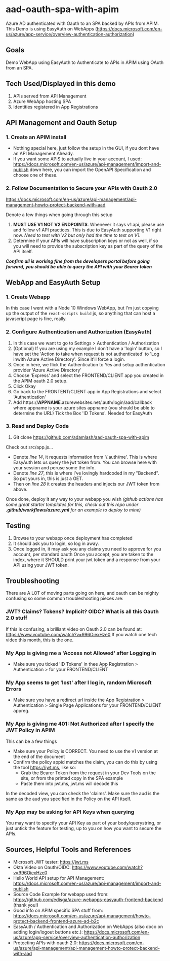 # aad-oauth-spa-with-apim
Azure AD authenticated with Oauth to an SPA backed by APIs from APIM. This Demo is using EasyAuth on WebApps (https://docs.microsoft.com/en-us/azure/app-service/overview-authentication-authorization)

## Goals
Demo WebApp using EasyAuth to Authenticate to APIs in APIM using OAuth from an SPA.

## Tech Used/Displayed in this demo
1. APIs served from API Management
3. Azure WebApp hosting SPA
4. Identities registered in App Registrations

## API Management and Oauth Setup
### 1. Create an APIM install
- Nothing special here, just follow the setup in the GUI, if you dont have an API Management Already.
- If you want some APIS to actually live in your account, I used: https://docs.microsoft.com/en-us/azure/api-management/import-and-publish down here, you can import the OpenAPI Specification and choose one of these.

### 2. Follow Documentation to Secure your APIs with Oauth 2.0

https://docs.microsoft.com/en-us/azure/api-management/api-management-howto-protect-backend-with-aad 

Denote a few things when going through this setup
1. 	**MUST USE V1 NOT V2 ENDPOINTS**. Whenever it says v1 api, please use and follow v1 API practices. This is due to EasyAuth supporting V1 right now. *Need to test with V2 but only had the time to test on V1.*
2. Determine if your APIs will have subscription keys or not as well, if so you will need to provide the subscription key as part of the query of the API itself.


***Confirm all is working fine from the developers portal before going forward, you should be able to query the API with your Bearer token***


## WebApp and EasyAuth Setup
### 1. Create Webapp
In this case I went with a Node 10 Windows WebApp, but I'm just copying up the output of the `react-scripts build` js, so anything that can host a javascript page is fine, really.


### 2. Configure Authentication and Authorization (EasyAuth)
1. In this case we want to go to Settings > Authentication / Authorization
2. (Optional) If you are using my example I don’t have a 'login' button, so I have set the 'Action to take when request is not authenticated' to 'Log inwith Azure Active Directory'. Since it'll force a login.
3. Once in here, we flick the Authentication to Yes and setup authentication provider 'Azure Active Directory'
4. Choose 'Express' and select the FRONTEND/CLIENT app you created in the APIM oauth 2.0 setup.
5. Click Okay
6. Go back to the FRONTENT/CLIENT app in App Registrations and select 'Authentication'
7. Add https://**APPNAME**.azurewebsites.net/.auth/login/aad/callback where appname is your azure sites appname (you should be able to determine the URL)
Tick the Box 'ID Tokens'. Needed for EasyAuth

### 3. Read and Deploy Code
1. Git clone https://github.com/adamlash/aad-oauth-spa-with-apim

Check out src/app.js...
- Denote *line 14*, it requests information from '/.auth/me'. This is where EasyAuth lets us query the jwt token from. You can browse here with your session and peruse some the info.
- Denote *line 27*, this is where I've lovingly hardcoded in my "Backend". So put yours in, this is just a GET.
- Then on *line 28* it creates the headers and injects our JWT token from above.


Once done, deploy it any way to your webapp you wish *(github actions has some great starter templates for this, check out this repo under **.github/workflows/azure.yml** for an example to deploy to mine)*


## Testing
1. Browse to your webapp once deployment has completed
2. It should ask you to login, so log in away.
3. Once logged in, it may ask you any claims you need to approve for you account, per standard oauth
Once you accept, you are taken to the index, where it SHOULD print your jwt token and a response from your API using your JWT token.



## Troubleshooting
There are A LOT of moving parts going on here, and oauth can be mighty confusing so some common troubleshooting pieces are:


### JWT? Claims? Tokens? Implicit? OIDC? What is all this Oauth 2.0 stuff
If this is confusing, a brilliant video on Oauth 2.0 can be found at: https://www.youtube.com/watch?v=996OiexHze0
If you watch one tech video this month, this is the one.

### My App is giving me a 'Access not Allowed' after Logging in
- Make sure you ticked 'ID Tokens' in thee App Registration > Authentication > for your FRONTEND/CLIENT

### My App seems to get 'lost' after I log in, random Microsoft Errors
- Make sure you have a redirect url inside the App Registration > Authentication > Single Page Applications for your FRONTEND/CLIENT appreg.

### My App is giving me 401: Not Authorized after I specify the JWT Policy in APIM
This can be a few things
- Make sure your Policy is CORRECT. You need to use the v1 version at the end of the document
- Confirm the policy appid matches the claim, you can do this by using the tool https://jwt.ms, like so:
  - Grab the Bearer Token from the request in your Dev Tools on the site, or from the printed copy in the SPA example
  - Paste them into jwt.ms, jwt.ms will decode this

In the decoded view, you can check the 'claims'. Make sure the aud is the same as the aud you specified in the Policy on the API itself.


### My App may be asking for API Keys when querying
You may want to specify your API Key as part of your body/querystring, or just untick the feature for testing, up to you on how you want to secure the APIs.


## Sources, Helpful Tools and References
- Microsoft JWT tester: https://jwt.ms
- Okta Video on Oauth/OIDC: https://www.youtube.com/watch?v=996OiexHze0
- Hello World API setup for API Management: https://docs.microsoft.com/en-us/azure/api-management/import-and-publish
- Source Code Example for webapp used from: https://github.com/edisga/azure-webapps-easyauth-frontend-backend (thank you!)
- Good info on APIM specific SPA stuff from: https://docs.microsoft.com/en-us/azure/api-management/howto-protect-backend-frontend-azure-ad-b2c
- EasyAuth / Authentication and Authorization on WebApps (also doco on adding login/logout buttons etc.): https://docs.microsoft.com/en-us/azure/app-service/overview-authentication-authorization
- Protecting APIs with oauth 2.0: https://docs.microsoft.com/en-us/azure/api-management/api-management-howto-protect-backend-with-aad
